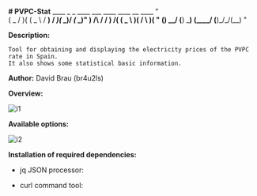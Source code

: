 **# PVPC-Stat**
 ____  _  _  ____   ___    ____  ____  __  ____ "	
(  _ \/ )( \(  _ \ / __)  / ___)(_  _)/ _\(_  _)"
 ) __/\ \/ / ) __/( (__   \___ \  )( /    \ )(  "
(__)   \__/ (__)   \___)  (____/ (__)\_/\_/(__) "


**Description:**

    Tool for obtaining and displaying the electricity prices of the PVPC rate in Spain.
    It also shows some statistical basic information.

**Author:** David Brau (br4u2ls)

**Overview:**

![i1](https://user-images.githubusercontent.com/112086086/190514195-bc3a8a7d-ed22-4ee9-a699-a328a154f7e4.png)

**Available options:**  
  
![i2](https://user-images.githubusercontent.com/112086086/190514353-4818ea49-0170-4692-ae54-bdb8f2b25849.png)

**Installation of required dependencies:**
  
  - jq JSON processor:

><sudo apt-get update>
><sudo apt-get install jq>
  
  - curl command tool:

><sudo apt-get update>
><sudo apt-get install curl>
